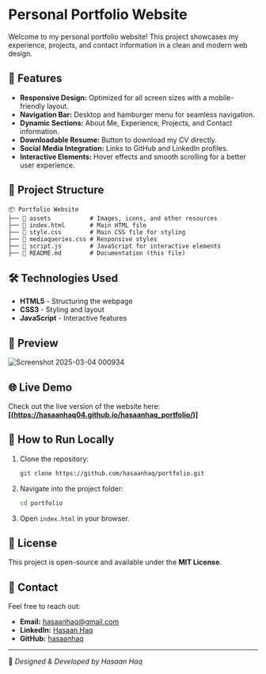 # Personal Portfolio Website

Welcome to my personal portfolio website! This project showcases my experience, projects, and contact information in a clean and modern web design.

## 🚀 Features
- **Responsive Design:** Optimized for all screen sizes with a mobile-friendly layout.
- **Navigation Bar:** Desktop and hamburger menu for seamless navigation.
- **Dynamic Sections:** About Me, Experience, Projects, and Contact information.
- **Downloadable Resume:** Button to download my CV directly.
- **Social Media Integration:** Links to GitHub and LinkedIn profiles.
- **Interactive Elements:** Hover effects and smooth scrolling for a better user experience.

## 📂 Project Structure
```
📦 Portfolio Website
├── 📂 assets           # Images, icons, and other resources
├── 📜 index.html       # Main HTML file
├── 📜 style.css        # Main CSS file for styling
├── 📜 mediaqueries.css # Responsive styles
├── 📜 script.js        # JavaScript for interactive elements
├── 📜 README.md        # Documentation (this file)
```

## 🛠️ Technologies Used
- **HTML5** - Structuring the webpage
- **CSS3** - Styling and layout
- **JavaScript** - Interactive features

## 📸 Preview
![Screenshot 2025-03-04 000934](https://github.com/user-attachments/assets/4247b71e-c72a-493b-a8f2-437f7e4129c2)

## 🌐 Live Demo
Check out the live version of the website here: **[(https://hasaanhaq04.github.io/hasaanhaq_portfolio/)]**

## 🚀 How to Run Locally
1. Clone the repository:
   ```sh
   git clone https://github.com/hasaanhaq/portfolio.git
   ```
2. Navigate into the project folder:
   ```sh
   cd portfolio
   ```
3. Open `index.html` in your browser.

## 📝 License
This project is open-source and available under the **MIT License**.

## 📩 Contact
Feel free to reach out:
- **Email:** [hasaanhaq@gmail.com](mailto:hasaanhaq@gmail.com)
- **LinkedIn:** [Hasaan Haq](https://linkedin.com/in/hasaan-haq-6a9a2a288/)
- **GitHub:** [hasaanhaq](https://github.com/hasaanhaq)

---
🎨 *Designed & Developed by Hasaan Haq*
